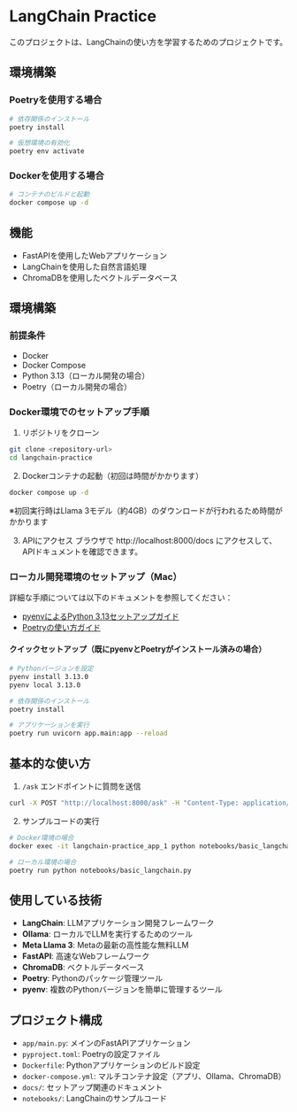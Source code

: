 # LangChain Practice

このプロジェクトは、LangChainの使い方を学習するためのプロジェクトです。

## 環境構築

### Poetryを使用する場合

```bash
# 依存関係のインストール
poetry install

# 仮想環境の有効化
poetry env activate
```

### Dockerを使用する場合

```bash
# コンテナのビルドと起動
docker compose up -d
```

## 機能

- FastAPIを使用したWebアプリケーション
- LangChainを使用した自然言語処理
- ChromaDBを使用したベクトルデータベース

## 環境構築

### 前提条件

- Docker
- Docker Compose
- Python 3.13（ローカル開発の場合）
- Poetry（ローカル開発の場合）

### Docker環境でのセットアップ手順

1. リポジトリをクローン
```bash
git clone <repository-url>
cd langchain-practice
```

2. Dockerコンテナの起動（初回は時間がかかります）
```bash
docker compose up -d
```
※初回実行時はLlama 3モデル（約4GB）のダウンロードが行われるため時間がかかります

3. APIにアクセス
ブラウザで http://localhost:8000/docs にアクセスして、APIドキュメントを確認できます。

### ローカル開発環境のセットアップ（Mac）

詳細な手順については以下のドキュメントを参照してください：

- [pyenvによるPython 3.13セットアップガイド](docs/python_setup.md)
- [Poetryの使い方ガイド](docs/poetry_setup.md)

#### クイックセットアップ（既にpyenvとPoetryがインストール済みの場合）

```bash
# Pythonバージョンを設定
pyenv install 3.13.0
pyenv local 3.13.0

# 依存関係のインストール
poetry install

# アプリケーションを実行
poetry run uvicorn app.main:app --reload
```

## 基本的な使い方

1. `/ask` エンドポイントに質問を送信
```bash
curl -X POST "http://localhost:8000/ask" -H "Content-Type: application/json" -d '{"question": "LangChainとは何ですか？"}'
```

2. サンプルコードの実行
```bash
# Docker環境の場合
docker exec -it langchain-practice_app_1 python notebooks/basic_langchain.py

# ローカル環境の場合
poetry run python notebooks/basic_langchain.py
```

## 使用している技術

- **LangChain**: LLMアプリケーション開発フレームワーク
- **Ollama**: ローカルでLLMを実行するためのツール
- **Meta Llama 3**: Metaの最新の高性能な無料LLM
- **FastAPI**: 高速なWebフレームワーク
- **ChromaDB**: ベクトルデータベース
- **Poetry**: Pythonのパッケージ管理ツール
- **pyenv**: 複数のPythonバージョンを簡単に管理するツール

## プロジェクト構成

- `app/main.py`: メインのFastAPIアプリケーション
- `pyproject.toml`: Poetryの設定ファイル
- `Dockerfile`: Pythonアプリケーションのビルド設定
- `docker-compose.yml`: マルチコンテナ設定（アプリ、Ollama、ChromaDB）
- `docs/`: セットアップ関連のドキュメント
- `notebooks/`: LangChainのサンプルコード
